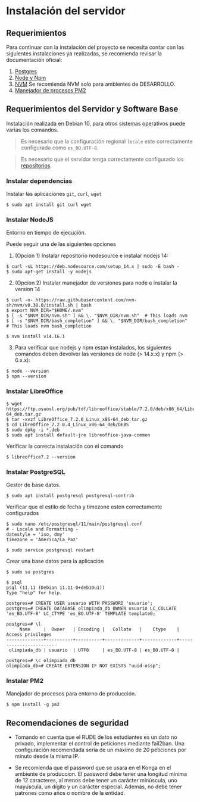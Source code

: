 # Instalación del servidor

## Requerimientos

Para continuar con la instalación del proyecto se necesita contar con las siguientes instalaciones ya realizadas, se recomienda revisar la documentación oficial:

1. [Postgres](https://www.postgresql.org/download/linux/debian/)
2. [Node y Npm](https://github.com/nodesource/distributions/blob/master/README.md)
3. [NVM](https://github.com/nvm-sh/nvm) Se recomienda NVM solo para ambientes de DESARROLLO.
4. [Manejador de procesos PM2](https://pm2.keymetrics.io/docs/usage/pm2-doc-single-page/)

## Requerimientos del Servidor y Software Base

Instalación realizada en Debian 10, para otros sistemas operativos puede varias los comandos.

> Es necesario que la configuración regional `locale` este correctamente configurado como `es_BO.UTF-8`.

> Es necesario que el servidor tenga correctamente configurado los [repositorios](http://repositorio.agetic.gob.bo/).

### Instalar dependencias

Instalar las aplicaciones `git`, `curl`, `wget`

```
$ sudo apt install git curl wget
```

### Instalar NodeJS

Entorno en tiempo de ejecución.

Puede seguir una de las siguientes opciones

1. (Opcion 1) Instalar repositorio nodesource e instalar nodejs 14:

```
$ curl -sL https://deb.nodesource.com/setup_14.x | sudo -E bash -
$ sudo apt-get install -y nodejs
```

2. (Opcion 2) Instalar manejador de versiones para node e instalar la version 14

```
$ curl -o- https://raw.githubusercontent.com/nvm-sh/nvm/v0.38.0/install.sh | bash
$ export NVM_DIR="$HOME/.nvm"
$ [ -s "$NVM_DIR/nvm.sh" ] && \. "$NVM_DIR/nvm.sh"  # This loads nvm
$ [ -s "$NVM_DIR/bash_completion" ] && \. "$NVM_DIR/bash_completion"  # This loads nvm bash_completion
```

```
$ nvm install v14.16.1
```

3. Para verificar que nodejs y npm estan instalados, los siguientes comandos deben devolver las versiones de node (> 14.x.x) y npm (> 6.x.x):

```
$ node --version
$ npm --version
```

### Instalar LibreOffice

```
$ wget https://ftp.osuosl.org/pub/tdf/libreoffice/stable/7.2.0/deb/x86_64/LibreOffice_7.2.0_Linux_x86-64_deb.tar.gz
$ tar -xvzf LibreOffice_7.2.0_Linux_x86-64_deb.tar.gz
$ cd LibreOffice_7.2.0.4_Linux_x86-64_deb/DEBS
$ sudo dpkg -i *.deb
$ sudo apt install default-jre libreoffice-java-common

```

Verificar la correcta instalación con el comando

```
$ libreoffice7.2 --version
```

### Instalar PostgreSQL

Gestor de base datos.

```
$ sudo apt install postgresql postgresql-contrib
```

Verificar que el estilo de fecha y timezone esten correctamente configurados

```
$ sudo nano /etc/postgresql/11/main/postgresql.conf
# - Locale and Formatting -
datestyle = 'iso, dmy'
timezone = 'America/La_Paz'

$ sudo service postgresql restart
```

Crear una base datos para la aplicación

```
$ sudo su postgres

$ psql
psql (11.11 (Debian 11.11-0+deb10u1))
Type "help" for help.

postgres=# CREATE USER usuario WITH PASSWORD 'usuario';
postgres=# CREATE DATABASE olimpiada_db OWNER usuario LC_COLLATE 'es_BO.UTF-8' LC_CTYPE 'es_BO.UTF-8' TEMPLATE template0;

postgres=# \l
     Name     |  Owner   | Encoding |   Collate   |    Ctype    |   Access privileges
--------------+----------+----------+-------------+-------------+-----------------------
 olimpiada_db | usuario  | UTF8     | es_BO.UTF-8 | es_BO.UTF-8 |

postgres=# \c olimpiada_db
olimpiada_db=# CREATE EXTENSION IF NOT EXISTS "uuid-ossp";

```

### Instalar PM2

Manejador de procesos para entorno de producción.

```
$ npm install -g pm2
```

## Recomendaciones de seguridad

- Tomando en cuenta que el RUDE de los estudiantes es un dato no privado, implementar el control de peticiones mediante fail2ban. Una configuración recomendada sería de un máximo de 20 peticiones por minuto desde la misma IP.

- Se recomienda que el password que se usara en el Konga en el ambiente de produccion. El password debe tener una longitud mínima de 12 caracteres, al menos debe tener un carácter minúscula, uno mayúscula, un dígito y un carácter especial. Además, no debe tener patrones como años o nombre de la entidad.

